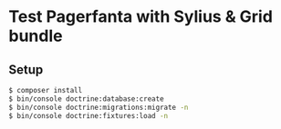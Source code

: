 # Test Pagerfanta with Sylius & Grid bundle

## Setup

```bash
$ composer install
$ bin/console doctrine:database:create
$ bin/console doctrine:migrations:migrate -n
$ bin/console doctrine:fixtures:load -n
```
